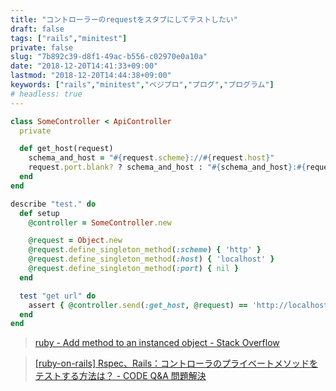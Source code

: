 ```yaml
---
title: "コントローラーのrequestをスタブにしてテストしたい"
draft: false
tags: ["rails","minitest"]
private: false
slug: "7b892c39-d8f1-49ac-b556-c02970e0a10a"
date: "2018-12-20T14:41:33+09:00"
lastmod: "2018-12-20T14:44:38+09:00"
keywords: ["rails","minitest","ベジプロ","プログ","プログラム"]
# headless: true
---
```


```rb:some_controller.rb
class SomeController < ApiController
  private

  def get_host(request)
    schema_and_host = "#{request.scheme}://#{request.host}"
    request.port.blank? ? schema_and_host : "#{schema_and_host}:#{request.port}"
  end
end
```
```rb:some_controller_test.rb
describe "test." do
  def setup
    @controller = SomeController.new

    @request = Object.new
    @request.define_singleton_method(:scheme) { 'http' }
    @request.define_singleton_method(:host) { 'localhost' }
    @request.define_singleton_method(:port) { nil }
  end

  test "get url" do
    assert { @controller.send(:get_host, @request) == 'http://localhost' }
  end
end
```

> [ruby - Add method to an instanced object - Stack Overflow](https://stackoverflow.com/questions/1887845/add-method-to-an-instanced-object)

> [[ruby-on-rails] Rspec、Rails：コントローラのプライベートメソッドをテストする方法は？ - CODE Q&A 問題解決](https://code.i-harness.com/ja/q/412e50)
